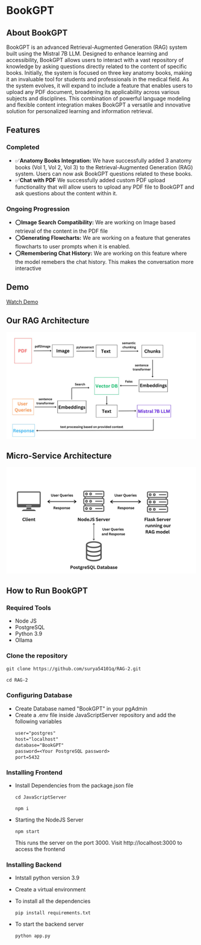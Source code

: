 # BookGPT

## About BookGPT
BookGPT is an advanced Retrieval-Augmented Generation (RAG) system built using the Mistral 7B LLM. Designed to enhance learning and accessibility, BookGPT allows users to interact with a vast repository of knowledge by asking questions directly related to the content of specific books. Initially, the system is focused on three key anatomy books, making it an invaluable tool for students and professionals in the medical field. As the system evolves, it will expand to include a feature that enables users to upload any PDF document, broadening its applicability across various subjects and disciplines. This combination of powerful language modeling and flexible content integration makes BookGPT a versatile and innovative solution for personalized learning and information retrieval.

## Features

### Completed
- ✅**Anatomy Books Integration:**
  We have successfully added 3 anatomy books (Vol 1, Vol 2, Vol 3) to the Retrieval-Augmented Generation (RAG) system. Users can now ask BookGPT questions related to these books.
- ✅**Chat with PDF**
  We successfully added custom PDF upload functionality that will allow users to upload any PDF file to BookGPT and ask questions about the content within it.

### Ongoing Progression
- ⭕**Image Search Compatibility:**
  We are working on Image based retrieval of the content in the PDF file
- ⭕**Generating Flowcharts:**
  We are working on a feature that generates flowcharts to user prompts when it is enabled.
- ⭕**Remembering Chat History:**
  We are working on this feature where the model remebers the chat history. This makes the conversation more interactive


## Demo
[Watch Demo](https://drive.google.com/file/d/11PfuL8QnYItnbMi0fu8Xk5yIBL1SjU5w/view?usp=sharing)

## Our RAG Architecture
<img src="./ImageAssets/rag-architecture-diagram.jpg" alt="Alt text" width="600">

## Micro-Service Architecture
<img src="./ImageAssets/Client.jpg" alt="Alt text" width="600">

## How to Run BookGPT
### Required Tools
  - Node JS
  - PostgreSQL
  - Python 3.9
  - Ollama


### Clone the repository
  ```
  git clone https://github.com/surya54101q/RAG-2.git
  ```
  ```
  cd RAG-2
  ```

### Configuring Database
  - Create Database named "BookGPT" in your pgAdmin
  - Create a .env file inside JavaScriptServer repository and add the following variables
    ```
    user="postgres"
    host="localhost"
    database="BookGPT"
    password=<Your PostgreSQL password>
    port=5432
    ```

### Installing Frontend

  - Install Dependencies from the package.json file
    ```
    cd JavaScriptServer
    ```
    ```
    npm i
    ```
  - Starting the NodeJS Server
    ```
    npm start
    ```
    This runs the server on the port 3000. Visit http://localhost:3000 to access the frontend

### Installing Backend

  - Intstall python version 3.9

  - Create a virtual environment

  - To install all the dependencies
    ```
    pip install requirements.txt
    ```
  - To start the backend server
    ```
    python app.py
    ```
